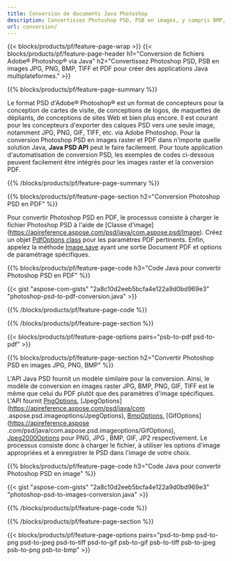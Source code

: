 ```yaml
---
title: Conversion de documents Java Photoshop
description: Convertissez Photoshop PSD, PSB en images, y compris BMP, JPG, PNG, TIFF et PDF via la bibliothèque Java.
url: conversion/
---
```


{{< blocks/products/pf/feature-page-wrap >}}
{{< blocks/products/pf/feature-page-header h1="Conversion de fichiers Adobe® Photoshop® via Java" h2="Convertissez Photoshop PSD, PSB en images JPG, PNG, BMP, TIFF et PDF pour créer des applications Java multiplateformes." >}}

{{% blocks/products/pf/feature-page-summary %}}

Le format PSD d'Adobe® Photoshop® est un format de concepteurs pour la conception de cartes de visite, de conceptions de logos, de maquettes de dépliants, de conceptions de sites Web et bien plus encore. Il est courant pour les concepteurs d'exporter des calques PSD vers une seule image, notamment JPG, PNG, GIF, TIFF, etc. via Adobe Photoshop. Pour la conversion Photoshop PSD en images raster et PDF dans n'importe quelle solution Java, **Java PSD API** peut le faire facilement. Pour toute application d'automatisation de conversion PSD, les exemples de codes ci-dessous peuvent facilement être intégrés pour les images raster et la conversion PDF.

{{% /blocks/products/pf/feature-page-summary %}}

{{% blocks/products/pf/feature-page-section h2="Conversion Photoshop PSD en PDF" %}}

Pour convertir Photoshop PSD en PDF, le processus consiste à charger le fichier Photoshop PSD à l'aide de [Classe d'image] (https://apireference.aspose.com/psd/java/com.aspose.psd/Image). Créez un objet [PdfOptions class](https://apireference.aspose.com/psd/java/com.aspose.psd.imageoptions/PdfOptions) pour les paramètres PDF pertinents. Enfin, appelez la méthode [Image.save](https://apireference.aspose.com/psd/java/com.aspose.psd/Image#save-java.lang.String-com.aspose.psd.ImageOptionsBase-) ayant une sortie Document PDF et options de paramétrage spécifiques.

{{% blocks/products/pf/feature-page-code h3="Code Java pour convertir Photoshop PSD en PDF" %}}

{{< gist "aspose-com-gists" "2a8c10d2eeb5bcfa4e122a9d0bd969e3" "photoshop-psd-to-pdf-conversion.java" >}}

{{% /blocks/products/pf/feature-page-code %}}

{{% /blocks/products/pf/feature-page-section %}}

{{< blocks/products/pf/feature-page-options pairs="psb-to-pdf psd-to-pdf" >}}

{{% blocks/products/pf/feature-page-section h2="Convertir Photoshop PSD en images JPG, PNG, BMP" %}}

L'API Java PSD fournit un modèle similaire pour la conversion. Ainsi, le modèle de conversion en images raster JPG, BMP, PNG, GIF, TIFF est le même que celui du PDF plutôt que des paramètres d'image spécifiques. L'API fournit [PngOptions](https://apireference.aspose.com/psd/java/com.aspose.psd.imageoptions/PngOptions), [JpegOptions](https://apireference.aspose.com/psd/java/com .aspose.psd.imageoptions/JpegOptions), [BmpOptions](https://apireference.aspose.com/psd/java/com.aspose.psd.imageoptions/BmpOptions), [GifOptions](https://apireference.aspose .com/psd/java/com.aspose.psd.imageoptions/GifOptions), [Jpeg2000Options](https://apireference.aspose.com/psd/java/com.aspose.psd.imageoptions/Jpeg2000Options) pour PNG, JPG , BMP, GIF, JP2 respectivement. Le processus consiste donc à charger le fichier, à utiliser les options d'image appropriées et à enregistrer le PSD dans l'image de votre choix.

{{% blocks/products/pf/feature-page-code h3="Code Java pour convertir Photoshop PSD en image" %}}

{{< gist "aspose-com-gists" "2a8c10d2eeb5bcfa4e122a9d0bd969e3" "photoshop-psd-to-images-conversion.java" >}}

{{% /blocks/products/pf/feature-page-code %}}

{{% /blocks/products/pf/feature-page-section %}}

{{< blocks/products/pf/feature-page-options pairs="psd-to-bmp psd-to-png psd-to-jpeg psd-to-tiff psd-to-gif psb-to-gif psb-to-tiff psb-to-jpeg psb-to-png psb-to-bmp" >}}
